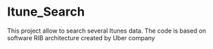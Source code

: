 # Itune_Search
This project allow to search several Itunes data. The code is based on software RIB architecture created  by Uber company 
